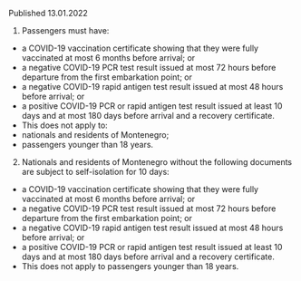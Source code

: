 Published 13.01.2022
1. Passengers must have:
- a COVID-19 vaccination certificate showing that they were fully vaccinated at most 6 months before arrival; or
- a negative COVID-19 PCR test result issued at most 72 hours before departure from the first embarkation point; or
- a negative COVID-19 rapid antigen test result issued at most 48 hours before arrival; or
- a positive COVID-19 PCR or rapid antigen test result issued at least 10 days and at most 180 days before arrival and a recovery certificate.
- This does not apply to:
- nationals and residents of Montenegro;
- passengers younger than 18 years.
2. Nationals and residents of Montenegro without the following documents are subject to self-isolation for 10 days:
- a COVID-19 vaccination certificate showing that they were fully vaccinated at most 6 months before arrival; or
- a negative COVID-19 PCR test result issued at most 72 hours before departure from the first embarkation point; or
- a negative COVID-19 rapid antigen test result issued at most 48 hours before arrival; or
- a positive COVID-19 PCR or rapid antigen test result issued at least 10 days and at most 180 days before arrival and a recovery certificate.
- This does not apply to passengers younger than 18 years.